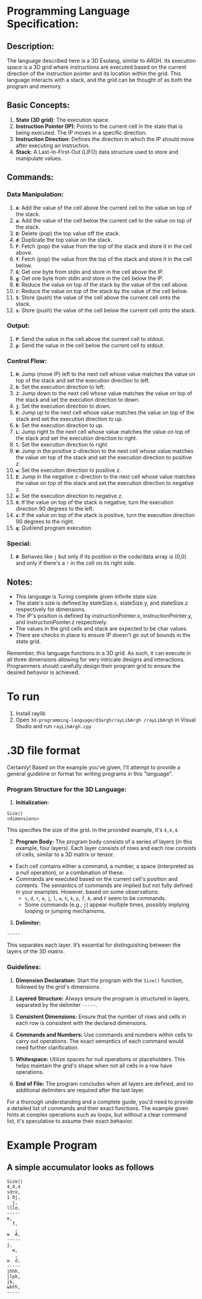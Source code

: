 # Programming Language Specification:

## Description:
The language described here is a 3D Esolang, similar to ARGH. Its execution space is a 3D grid where instructions are executed based on the current direction of the instruction pointer and its location within the grid. This language interacts with a stack, and the grid can be thought of as both the program and memory.

## Basic Concepts:

1. **State (3D grid)**: The execution space.
2. **Instruction Pointer (IP)**: Points to the current cell in the state that is being executed. The IP moves in a specific direction.
3. **Instruction Direction**: Defines the direction in which the IP should move after executing an instruction.
4. **Stack**: A Last-In-First-Out (LIFO) data structure used to store and manipulate values.

## Commands:

### Data Manipulation:

1. **`A`**: Add the value of the cell above the current cell to the value on top of the stack.
2. **`a`**: Add the value of the cell below the current cell to the value on top of the stack.
3. **`D`**: Delete (pop) the top value off the stack.
4. **`d`**: Duplicate the top value on the stack.
5. **`F`**: Fetch (pop) the value from the top of the stack and store it in the cell above.
6. **`f`**: Fetch (pop) the value from the top of the stack and store it in the cell below.
7. **`G`**: Get one byte from stdin and store in the cell above the IP.
8. **`g`**: Get one byte from stdin and store in the cell below the IP.
9. **`R`**: Reduce the value on top of the stack by the value of the cell above.
10. **`r`**: Reduce the value on top of the stack by the value of the cell below.
11. **`S`**: Store (push) the value of the cell above the current cell onto the stack.
12. **`s`**: Store (push) the value of the cell below the current cell onto the stack.

### Output:

1. **`P`**: Send the value in the cell above the current cell to stdout.
2. **`p`**: Send the value in the cell below the current cell to stdout.

### Control Flow:

1. **`H`**: Jump (move IP) left to the next cell whose value matches the value on top of the stack and set the execution direction to left.
2. **`h`**: Set the execution direction to left.
3. **`J`**: Jump down to the next cell whose value matches the value on top of the stack and set the execution direction to down.
4. **`j`**: Set the execution direction to down.
5. **`K`**: Jump up to the next cell whose value matches the value on top of the stack and set the execution direction to up.
6. **`k`**: Set the execution direction to up.
7. **`L`**: Jump right to the next cell whose value matches the value on top of the stack and set the execution direction to right.
8. **`l`**: Set the execution direction to right.
9. **`W`**: Jump in the positive z-direction to the next cell whose value matches the value on top of the stack and set the execution direction to positive z.
10. **`w`**: Set the execution direction to positive z.
11. **`E`**: Jump in the negative z-direction to the next cell whose value matches the value on top of the stack and set the execution direction to negative z.
12. **`e`**: Set the execution direction to negative z.
13. **`X`**: If the value on top of the stack is negative, turn the execution direction 90 degrees to the left.
14. **`x`**: If the value on top of the stack is positive, turn the execution direction 90 degrees to the right.
15. **`q`**: Quit/end program execution.

### Special:

1. **`#`**: Behaves like `j` but only if its position in the code/data array is (0,0) and only if there's a `!` in the cell on its right side.

## Notes:

- This language is Turing complete given infinite state size.
- The state's size is defined by stateSize.x, stateSize.y, and stateSize.z respectively for dimensions.
- The IP's position is defined by instructionPointer.x, instructionPointer.y, and instructionPointer.z respectively.
- The values in the grid cells and stack are expected to be char values.
- There are checks in place to ensure IP doesn't go out of bounds in the state grid.

Remember, this language functions in a 3D grid. As such, it can execute in all three dimensions allowing for very intricate designs and interactions. Programmers should carefully design their program grid to ensure the desired behavior is achieved.

# To run
1. Install raylib
2. Open `3d-programming-language/d3argh/rayLibArgh
/rayLibArgh` in Visual Studio and run `rayLibArgh.cpp`

# .3D file format
Certainly! Based on the example you've given, I'll attempt to provide a general guideline or format for writing programs in this "language". 

### Program Structure for the 3D Language:

1. **Initialization:**
```
Size()
<dimensions>
```
This specifies the size of the grid. In the provided example, it's `4,4,4`.

2. **Program Body:** 
The program body consists of a series of layers (in this example, four layers). Each layer consists of rows and each row consists of cells, similar to a 3D matrix or tensor.

- Each cell contains either a command, a number, a space (interpreted as a null operation), or a combination of these.
- Commands are executed based on the current cell's position and contents. The semantics of commands are implied but not fully defined in your examples. However, based on some observations:
  - `s`, `d`, `r`, `e`, `j`, `l`, `w`, `h`, `k`, `p`, `f`, `A`, and `F` seem to be commands.
  - Some commands (e.g., `j`) appear multiple times, possibly implying looping or jumping mechanisms.

3. **Delimiter:**
```
-----
```
This separates each layer. It’s essential for distinguishing between the layers of the 3D matrix.

### Guidelines:

1. **Dimension Declaration:** Start the program with the `Size()` function, followed by the grid's dimensions.
   
2. **Layered Structure:** Always ensure the program is structured in layers, separated by the delimiter `-----`.

3. **Consistent Dimensions:** Ensure that the number of rows and cells in each row is consistent with the declared dimensions.

4. **Commands and Numbers:** Use commands and numbers within cells to carry out operations. The exact semantics of each command would need further clarification.

5. **Whitespace:** Utilize spaces for null operations or placeholders. This helps maintain the grid's shape when not all cells in a row have operations.

6. **End of File:** The program concludes when all layers are defined, and no additional delimiters are required after the last layer.

For a thorough understanding and a complete guide, you'd need to provide a detailed list of commands and their exact functions. The example given hints at complex operations such as loops, but without a clear command list, it's speculative to assume their exact behavior.


# Example Program
## A simple accumulator looks as follows
```
Size()
4,4,4
sdre,
1 0j,
  j,
llle,
-----
e,
  f,
   ,
w  A,
-----
j,
  w,
   ,
w  d,
-----
jhhh,
jlpk,
jk,
wkFh,
-----
```
